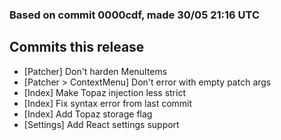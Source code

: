 ### Based on commit 0000cdf, made 30/05 21:16 UTC
## Commits this release
  - [Patcher] Don't harden MenuItems
  - [Patcher > ContextMenu] Don't error with empty patch args
  - [Index] Make Topaz injection less strict
  - [Index] Fix syntax error from last commit
  - [Index] Add Topaz storage flag
  - [Settings] Add React settings support